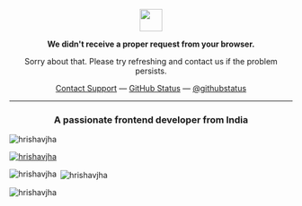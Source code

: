 <p align="center">
	<img width="40" src="https://github.githubassets.com/images/spinners/octocat-spinner-64.gif">
<p align="center"><strong>We didn't receive a proper request from your browser.</strong></p>
<p align="center">Sorry about that. Please try refreshing and contact us if the problem persists.</p>
<p align="center">
	<a href="https://www.youtube.com/watch?v=dQw4w9WgXcQ">Contact Support</a> —
	<a href="https://www.youtube.com/watch?v=dQw4w9WgXcQ">GitHub Status</a> —
	<a href="https://www.youtube.com/watch?v=dQw4w9WgXcQ">@githubstatus</a>
</p>
<p></p>
<p></p>
</p>

--------------------------------------------------------------------------------------------------------------------------------------------------------------------

<h3 align="center">A passionate frontend developer from India</h3>

<p align="left"> <img src="https://komarev.com/ghpvc/?username=hrishavjha&label=Profile%20views&color=0e75b6&style=flat" alt="hrishavjha" /> </p>

<p align="left"> <a href="https://github.com/ryo-ma/github-profile-trophy"><img src="https://github-profile-trophy.vercel.app/?username=hrishavjha" alt="hrishavjha" /></a> </p>


<p><img align="left" src="https://github-readme-stats.vercel.app/api/top-langs?username=hrishavjha&show_icons=true&locale=en&layout=compact" alt="hrishavjha" /></p>

<p>&nbsp;<img align="center" src="https://github-readme-stats.vercel.app/api?username=hrishavjha&show_icons=true&locale=en" alt="hrishavjha" /></p>

<p><img align="center" src="https://github-readme-streak-stats.herokuapp.com/?user=hrishavjha&" alt="hrishavjha" /></p>
